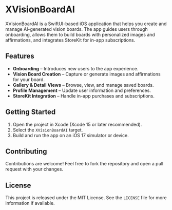 # XVisionBoardAI

XVisionBoardAI is a SwiftUI-based iOS application that helps you create and manage
AI-generated vision boards. The app guides users through onboarding, allows them
to build boards with personalized images and affirmations, and integrates StoreKit
for in-app subscriptions.

## Features

- **Onboarding** – Introduces new users to the app experience.
- **Vision Board Creation** – Capture or generate images and affirmations for your board.
- **Gallery & Detail Views** – Browse, view, and manage saved boards.
- **Profile Management** – Update user information and preferences.
- **StoreKit Integration** – Handle in-app purchases and subscriptions.

## Getting Started

1. Open the project in Xcode (Xcode 15 or later recommended).
2. Select the `XVisionBoardAI` target.
3. Build and run the app on an iOS 17 simulator or device.

## Contributing

Contributions are welcome! Feel free to fork the repository and open a pull request with your changes.

## License

This project is released under the MIT License. See the `LICENSE` file for more information if available.

